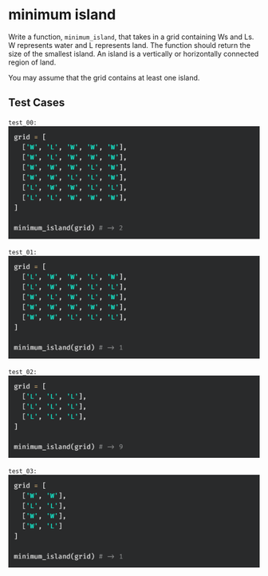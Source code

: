 # minimum island

Write a function, `minimum_island`, that takes in a grid containing Ws and Ls. W represents water and L represents land. The function should return the size of the smallest island. An island is a vertically or horizontally connected region of land.

You may assume that the grid contains at least one island.

## Test Cases

`test_00:`  
![](./__ref/test_00.png)

`test_01:`  
![](./__ref/test_01.png)

`test_02:`  
![](./__ref/test_02.png)

`test_03:`  
![](./__ref/test_03.png)
